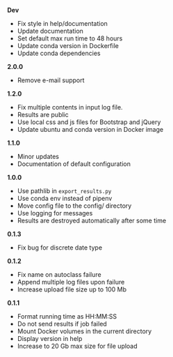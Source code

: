**Dev**
- Fix style in help/documentation
- Update documentation
- Set default max run time to 48 hours
- Update conda version in Dockerfile
- Update conda dependencies

**2.0.0**
- Remove e-mail support

**1.2.0**
- Fix multiple contents in input log file.
- Results are public
- Use local css and js files for Bootstrap and jQuery
- Update ubuntu and conda version in Docker image

**1.1.0**
- Minor updates
- Documentation of default configuration 
  
**1.0.0**
- Use pathlib in `export_results.py`
- Use conda env instead of pipenv
- Move config file to the config/ directory
- Use logging for messages
- Results are destroyed automatically after some time

**0.1.3**
- Fix bug for discrete date type

**0.1.2**
- Fix name on autoclass failure
- Append multiple log files upon failure
- Increase upload file size up to 100 Mb

**0.1.1**
- Format running time as HH:MM:SS
- Do not send results if job failed
- Mount Docker volumes in the current directory
- Display version in help
- Increase to 20 Gb max size for file upload
